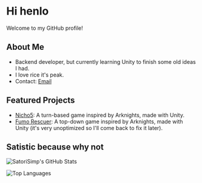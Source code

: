 # Hi henlo

Welcome to my GitHub profile!

## About Me
- Backend developer, but currently learning Unity to finish some old ideas I had.
- I love rice it's peak.
- Contact: [Email](kimnguu2743@gmail.com)
  
## Featured Projects
- [Nicho5](https://github.com/SatoriSimp/Nicho5_Releases): A turn-based game inspired by Arknights, made with Unity.
- [Fumo Rescuer](https://github.com/SatoriSimp/Fumo-Rescuer): A top-down game inspired by Arknights, made with Unity (it's very unoptimized so I'll come back to fix it later).

## Satistic because why not
![SatoriSimp's GitHub Stats](https://github-readme-stats.vercel.app/api?username=SatoriSimp&show_icons=true&theme=radical)

![Top Languages](https://github-readme-stats.vercel.app/api/top-langs/?username=SatoriSimp&layout=compact&theme=radical)
